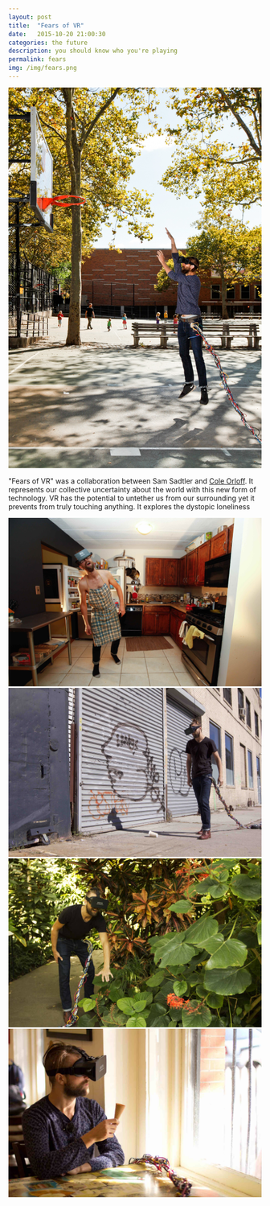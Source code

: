 ```yaml
---
layout: post
title:  "Fears of VR"
date:   2015-10-20 21:00:30
categories: the future
description: you should know who you're playing
permalink: fears
img: /img/fears.png
---
```


<div class="col-xs-12">
		<img src="/img/fears.jpg" class="img-responsive center-block" alt="Responsive image">
</div>

<p class="p-break">
	"Fears of VR" was a collaboration between Sam Sadtler and <a href="http://coleorloff.com/">Cole Orloff</a>. It represents our collective uncertainty about the world with this new form of technology. VR has the potential to untether us from our surrounding yet it prevents from truly touching anything. It explores the dystopic loneliness 
</p>
<div class="col-xs-12">
	<img src="/img/fears-2.jpg" class="img-responsive center-block" alt="Responsive image">
</div>
<div class="col-xs-12">
	<img src="/img/fears-3.jpg" class="img-responsive center-block" alt="Responsive image">
</div>
<div class="col-xs-12">
		<img src="/img/fears-5.jpg" class="img-responsive center-block" alt="Responsive image">
</div>

<div class="col-xs-12">
		<img src="/img/fears-4.jpg" class="img-responsive center-block" alt="Responsive image">
</div>

<!-- Check out the [Jekyll docs][jekyll] for more info on how to get the most out of Jekyll. File all bugs/feature requests at [Jekyll’s GitHub repo][jekyll-gh]. If you have questions, you can ask them on [Jekyll’s dedicated Help repository][jekyll-help]. -->

[jekyll]:      http://jekyllrb.com
[jekyll-gh]:   https://github.com/jekyll/jekyll
[jekyll-help]: https://github.com/jekyll/jekyll-help

